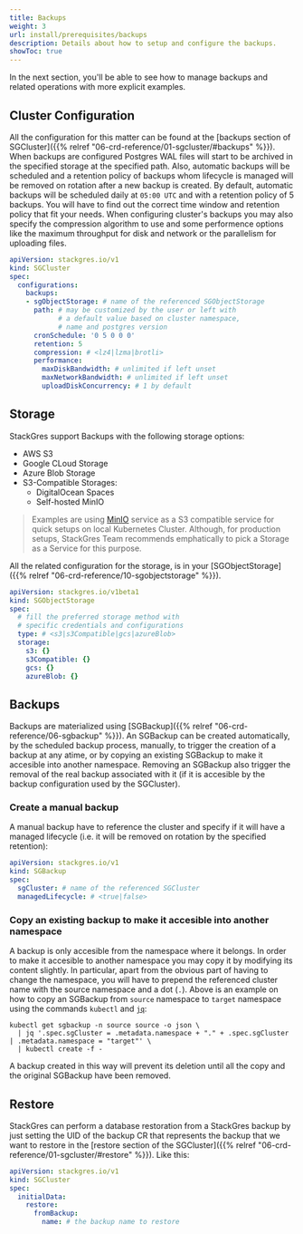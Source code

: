 ```yaml
---
title: Backups
weight: 3
url: install/prerequisites/backups
description: Details about how to setup and configure the backups. 
showToc: true
---
```


In the next section, you'll be able to see how to manage backups and related operations with more explicit examples.

## Cluster Configuration

All the configuration for this matter can be found at the [backups section of SGCluster]({{% relref "06-crd-reference/01-sgcluster/#backups" %}}).
 When backups are configured Postgres WAL files will start to be archived in the specified storage at the specified
 path. Also, automatic backups will be scheduled and a retention policy of backups whom lifecycle is managed will be
 removed on rotation after a new backup is created. By default, automatic backups will be scheduled daily at
 `05:00 UTC` and with a retention policy of 5 backups. You will have to find out the correct time window and retention
 policy that fit your needs. When configuring cluster's backups you may also specify the compression algorithm to use
 and some performence options like the maximum throughput for disk and network or the parallelism for uploading files.

```yaml
apiVersion: stackgres.io/v1
kind: SGCluster
spec:
  configurations:
    backups:
    - sgObjectStorage: # name of the referenced SGObjectStorage
      path: # may be customized by the user or left with
            # a default value based on cluster namespace,
            # name and postgres version
      cronSchedule: '0 5 0 0 0'
      retention: 5
      compression: # <lz4|lzma|brotli>
      performance:
        maxDiskBandwidth: # unlimited if left unset
        maxNetworkBandwidth: # unlimited if left unset
        uploadDiskConcurrency: # 1 by default
```

## Storage

StackGres support Backups with the following storage options:

* AWS S3
* Google CLoud Storage
* Azure Blob Storage
* S3-Compatible Storages:
  * DigitalOcean Spaces
  * Self-hosted MinIO

> Examples are using [MinIO](https://min.io/) service as a S3 compatible service for
> quick setups on local Kubernetes Cluster. Although, for production setups, StackGres Team recommends
> emphatically to pick a Storage as a Service for this purpose.

All the related configuration for the storage, is in your [SGObjectStorage]({{% relref "06-crd-reference/10-sgobjectstorage" %}}).

```yaml
apiVersion: stackgres.io/v1beta1
kind: SGObjectStorage
spec:
  # fill the preferred storage method with
  # specific credentials and configurations
  type: # <s3|s3Compatible|gcs|azureBlob>
  storage:
    s3: {}
    s3Compatible: {}
    gcs: {}
    azureBlob: {}
```

## Backups

Backups are materialized using [SGBackup]({{% relref "06-crd-reference/06-sgbackup" %}}). An SGBackup can be created
 automatically, by the scheduled backup process, manually, to trigger the creation of a backup at any atime, or by
 copying an existing SGBackup to make it accesible into another namespace. Removing an SGBackup also trigger the removal
 of the real backup associated with it (if it is accesible by the backup configuration used by the SGCluster).

### Create a manual backup

A manual backup have to reference the cluster and specify if it will have a managed lifecycle (i.e. it will be removed
 on rotation by the specified retention):

```yaml
apiVersion: stackgres.io/v1
kind: SGBackup
spec:
  sgCluster: # name of the referenced SGCluster
  managedLifecycle: # <true|false>
```

### Copy an existing backup to make it accesible into another namespace

A backup is only accesible from the namespace where it belongs. In order to make it accesible to another namespace you
 may copy it by modifying its content slightly. In particular, apart from the obvious part of having to change the
 namespace, you will have to prepend the referenced cluster name with the source namespace and a dot (`.`). Above is
 an example on how to copy an SGBackup from `source` namespace to `target` namespace using the commands `kubectl`
 and [`jq`](https://stedolan.github.io/jq/):

```shell
kubectl get sgbackup -n source source -o json \
  | jq '.spec.sgCluster = .metadata.namespace + "." + .spec.sgCluster | .metadata.namespace = "target"' \
  | kubectl create -f -
```

A backup created in this way will prevent its deletion until all the copy and the original SGBackup have been removed.

## Restore

StackGres can perform a database restoration from a StackGres backup by just setting the UID of
 the backup CR that represents the backup that we want to restore in the
 [restore section of the SGCluster]({{% relref "06-crd-reference/01-sgcluster/#restore" %}}). Like this:

```yaml
apiVersion: stackgres.io/v1
kind: SGCluster
spec:
  initialData:
    restore:
      fromBackup:
        name: # the backup name to restore
```

